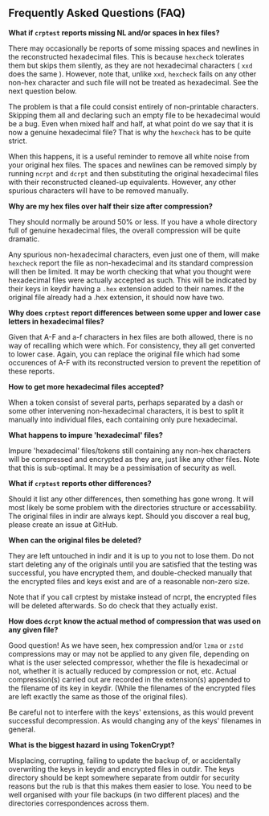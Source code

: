 ## Frequently Asked Questions (FAQ)

**What if `crptest` reports missing NL and/or spaces in hex files?**

There may occasionally be reports of some missing spaces and newlines in
the reconstructed hexadecimal files.
This is because `hexcheck` tolerates them but skips them silently, as they are
not hexadecimal characters ( `xxd` does the same ).
However, note that, unlike `xxd`, `hexcheck` fails on any other non-hex
character and such file will not be treated as hexadecimal.
See the next question below.

The problem is that a file could consist entirely of non-printable
characters. Skipping them all and declaring such an empty file to be hexadecimal would
be a bug. Even when mixed half and half, at what point do we say that it is
now a genuine hexadecimal file? That is why the `hexcheck` has to be quite strict.

When this happens, it is a useful reminder to remove all white noise
from your original hex files. The spaces and newlines can be removed simply
by running `ncrpt` and `dcrpt` and then substituting the original hexadecimal files with their
reconstructed cleaned-up equivalents. However, any other spurious
characters will have to be removed manually.

**Why are my hex files over half their size after compression?**

They should normally be around 50% or less. If you have a whole directory
full of genuine hexadecimal files, the overall compression will be quite dramatic.

Any spurious non-hexadecimal characters, even just one of them,
will make `hexcheck` report the file as non-hexadecimal and its standard compression will then
be limited. It may be worth checking that what you thought were hexadecimal files
were actually accepted as such. This will be indicated by their keys in keydir
having a `.hex` extension added to their names. If the original file already had a .hex extension, it should now have two.

**Why does `crptest` report differences between some upper and lower case letters in hexadecimal files?**

Given that  A-F and a-f characters in hex files are both allowed, there is no way of recalling
which were which. For consistency, they all get converted to lower case.
Again, you can replace the original file which had some occurences of A-F with its reconstructed version to
prevent the repetition of these reports.

**How to get more hexadecimal files accepted?**

When a token consist of several parts, perhaps separated by a dash or some
other intervening non-hexadecimal characters, it is best to split it manually into individual
files, each containing only pure hexadecimal.

**What happens to impure 'hexadecimal' files?**

Impure 'hexadecimal' files/tokens still containing any non-hex characters
will be compressed and encrypted as they are, just like any other files.
Note that this is sub-optimal. It may be a pessimisation of security as well.

**What if `crptest` reports other differences?**

Should it list any other differences, then something has gone wrong. It will most
likely be some problem with the directories structure or accessability.
The original files in indir are always kept.
Should you discover a real bug, please create an issue at GitHub.

**When can the original files be deleted?**

They are left untouched in indir and it is up to you
not to lose them. Do not start deleting any of the originals until you 
are satisfied that the testing was successful, you have encrypted them, and double-checked manually that the encrypted files and keys exist and are of a reasonable non-zero size. 

Note that if you call crptest by mistake instead of ncrpt, the encrypted files will
be deleted afterwards. So do check that they actually exist.

**How does `dcrpt` know the actual method of compression that was used on any given file?**

Good question! As we have seen, hex compression and/or `lzma` or `zstd` compressions may or may not
be applied to any given file, depending on what is the user selected compressor, whether the
file is hexadecimal or not, whether it is actually reduced by compression or not, etc.
Actual compression(s) carried out are recorded in the extension(s) appended to the filename
of its key in keydir. (While the filenames of the encrypted files are left
exactly the same as those of the original files).

Be careful not to interfere with the keys' extensions, as this would prevent
successful decompression. As would changing any of the keys' filenames in general.

**What is the biggest hazard in using TokenCrypt?**

Misplacing, corrupting, failing to update the backup of, or accidentally
overwriting the keys in keydir and encrypted files in outdir. The keys directory should be kept somewhere separate from outdir for security reasons but the rub is that this makes them  easier to lose.
You need to be well organised with your file backups (in two different places)
and the directories correspondences across them.
